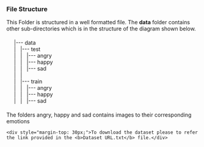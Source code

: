 <!DOCTYPE html>
<html lang="en">

<body>
    <h3>File Structure</h3>
    <div>This Folder is structured in a well formatted file. The <b>data</b> folder contains other sub-directories
        which is in the structure of the diagram shown below.
    </div>
    <div style="padding: 20px 0px 20px 20px;">
        |--- data <br>
        | &nbsp; |--- test <br>
        | &nbsp; | &nbsp; |--- angry <br>
        | &nbsp; | &nbsp; |--- happy <br>
        | &nbsp; | &nbsp; |--- sad <br>
        | &nbsp; | <br>
        | &nbsp; |--- train <br>
        | &nbsp; | &nbsp; |--- angry <br>
        | &nbsp; | &nbsp; |--- happy <br>
        | &nbsp; | &nbsp; |--- sad <br>
    </div>
    <div>
        The folders angry, happy and sad contains images to their corresponding emotions
    </div>

    <div style="margin-top: 30px;">To download the dataset please to refer the link provided in the <b>Dataset URL.txt</b> file.</div>
</body>

</html>
